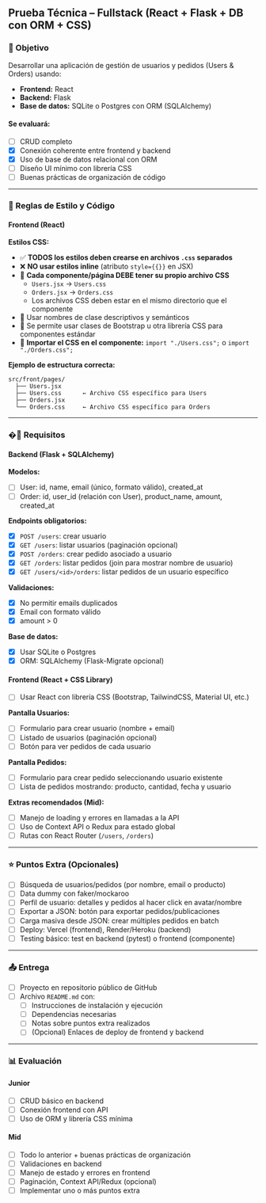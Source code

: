 ## Prueba Técnica – Fullstack (React + Flask + DB con ORM + CSS)

### 🎯 Objetivo

Desarrollar una aplicación de gestión de usuarios y pedidos (Users & Orders) usando:

- **Frontend:** React
- **Backend:** Flask
- **Base de datos:** SQLite o Postgres con ORM (SQLAlchemy)

#### Se evaluará:

- [ ] CRUD completo
- [x] Conexión coherente entre frontend y backend
- [x] Uso de base de datos relacional con ORM
- [ ] Diseño UI mínimo con librería CSS
- [ ] Buenas prácticas de organización de código

---

### 🎨 Reglas de Estilo y Código

#### Frontend (React)

**Estilos CSS:**

- ✅ **TODOS los estilos deben crearse en archivos `.css` separados**
- ❌ **NO usar estilos inline** (atributo `style={{}}` en JSX)
- 📁 **Cada componente/página DEBE tener su propio archivo CSS**
  - `Users.jsx` → `Users.css`
  - `Orders.jsx` → `Orders.css`
  - Los archivos CSS deben estar en el mismo directorio que el componente
- 📝 Usar nombres de clase descriptivos y semánticos
- 🎨 Se permite usar clases de Bootstrap u otra librería CSS para componentes estándar
- 🔗 **Importar el CSS en el componente:** `import "./Users.css";` o `import "./Orders.css";`

**Ejemplo de estructura correcta:**

```
src/front/pages/
  ├── Users.jsx
  ├── Users.css      ← Archivo CSS específico para Users
  ├── Orders.jsx
  └── Orders.css     ← Archivo CSS específico para Orders
```

---

### �📌 Requisitos

#### Backend (Flask + SQLAlchemy)

**Modelos:**

- [ ] User: id, name, email (único, formato válido), created_at
- [ ] Order: id, user_id (relación con User), product_name, amount, created_at

**Endpoints obligatorios:**

- [x] `POST /users`: crear usuario
- [x] `GET /users`: listar usuarios (paginación opcional)
- [x] `POST /orders`: crear pedido asociado a usuario
- [x] `GET /orders`: listar pedidos (join para mostrar nombre de usuario)
- [x] `GET /users/<id>/orders`: listar pedidos de un usuario específico

**Validaciones:**

- [x] No permitir emails duplicados
- [x] Email con formato válido
- [x] amount > 0

**Base de datos:**

- [x] Usar SQLite o Postgres
- [x] ORM: SQLAlchemy (Flask-Migrate opcional)

#### Frontend (React + CSS Library)

- [ ] Usar React con librería CSS (Bootstrap, TailwindCSS, Material UI, etc.)

**Pantalla Usuarios:**

- [ ] Formulario para crear usuario (nombre + email)
- [ ] Listado de usuarios (paginación opcional)
- [ ] Botón para ver pedidos de cada usuario

**Pantalla Pedidos:**

- [ ] Formulario para crear pedido seleccionando usuario existente
- [ ] Lista de pedidos mostrando: producto, cantidad, fecha y usuario

**Extras recomendados (Mid):**

- [ ] Manejo de loading y errores en llamadas a la API
- [ ] Uso de Context API o Redux para estado global
- [ ] Rutas con React Router (`/users`, `/orders`)

---

### ⭐ Puntos Extra (Opcionales)

- [ ] Búsqueda de usuarios/pedidos (por nombre, email o producto)
- [ ] Data dummy con faker/mockaroo
- [ ] Perfil de usuario: detalles y pedidos al hacer click en avatar/nombre
- [ ] Exportar a JSON: botón para exportar pedidos/publicaciones
- [ ] Carga masiva desde JSON: crear múltiples pedidos en batch
- [ ] Deploy: Vercel (frontend), Render/Heroku (backend)
- [ ] Testing básico: test en backend (pytest) o frontend (componente)

---

### 📤 Entrega

- [ ] Proyecto en repositorio público de GitHub
- [ ] Archivo `README.md` con:
  - [ ] Instrucciones de instalación y ejecución
  - [ ] Dependencias necesarias
  - [ ] Notas sobre puntos extra realizados
  - [ ] (Opcional) Enlaces de deploy de frontend y backend

---

### 📊 Evaluación

#### Junior

- [ ] CRUD básico en backend
- [ ] Conexión frontend con API
- [ ] Uso de ORM y librería CSS mínima

#### Mid

- [ ] Todo lo anterior + buenas prácticas de organización
- [ ] Validaciones en backend
- [ ] Manejo de estado y errores en frontend
- [ ] Paginación, Context API/Redux (opcional)
- [ ] Implementar uno o más puntos extra
